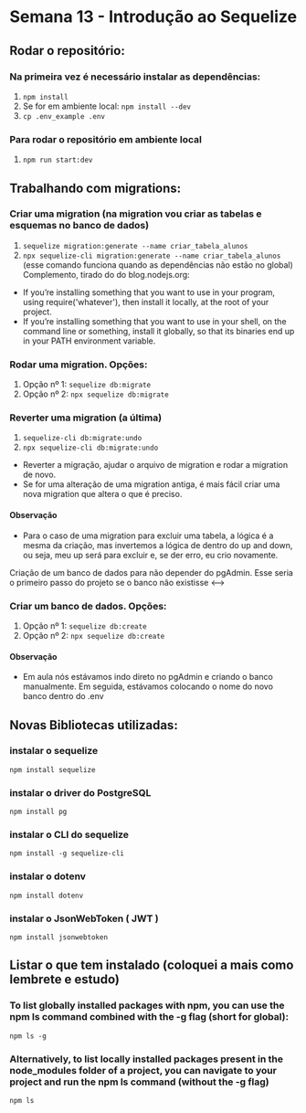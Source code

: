 # Semana 13 - Introdução ao Sequelize

## Rodar o repositório:

### Na primeira vez é necessário instalar as dependências:
1. `npm install`
2. Se for em ambiente local: `npm install --dev`
3. `cp .env_example .env`

### Para rodar o repositório em ambiente local
1. `npm run start:dev`

## Trabalhando com migrations:

### Criar uma migration (na migration vou criar as tabelas e esquemas no banco de dados)
1. `sequelize migration:generate --name criar_tabela_alunos`
2. `npx sequelize-cli migration:generate --name criar_tabela_alunos` (esse comando funciona quando as dependências não estão no global)
Complemento, tirado do do blog.nodejs.org:

- If you’re installing something that you want to use in your program, using require('whatever'), then install it locally, at the root of your project.
- If you’re installing something that you want to use in your shell, on the command line or something, install it globally, so that its binaries end up in your PATH environment variable.

### Rodar uma migration. Opções:
1. Opção nº 1: `sequelize db:migrate`
2. Opção nº 2: `npx sequelize db:migrate`

### Reverter uma migration (a última)
1. `sequelize-cli db:migrate:undo`
2. `npx sequelize-cli db:migrate:undo`
- Reverter a migração, ajudar o arquivo de migration e rodar a migration de novo.
- Se for uma alteração de uma migration antiga, é mais fácil criar uma nova migration que altera o que é preciso.

#### Observação
- Para o caso de uma migration para excluir uma tabela, a lógica é a mesma da criação, mas invertemos a lógica de dentro do
up and down, ou seja, meu up será para excluir e, se der erro, eu crio novamente.

<!--> Criação de um banco de dados para não depender do pgAdmin. Esse seria o primeiro passo do projeto se o banco não existisse <-->
### Criar um banco de dados. Opções:
1. Opção nº 1: `sequelize db:create`
2. Opção nº 2: `npx sequelize db:create`

#### Observação
- Em aula nós estávamos indo direto no pgAdmin e criando o banco manualmente. Em seguida, estávamos colocando o nome do novo banco dentro do .env

## Novas Bibliotecas utilizadas:

### instalar o sequelize
`npm install sequelize` 
### instalar o driver do PostgreSQL
`npm install pg` 
### instalar o CLI do sequelize
`npm install -g sequelize-cli` 
### instalar o dotenv
`npm install dotenv`
### instalar o JsonWebToken ( JWT )
`npm install jsonwebtoken`

## Listar o que tem instalado (coloquei a mais como lembrete e estudo)
### To list globally installed packages with npm, you can use the npm ls command combined with the -g flag (short for global):
`npm ls -g`
### Alternatively, to list locally installed packages present in the node_modules folder of a project, you can navigate to your project and run the npm ls command (without the -g flag)
`npm ls`